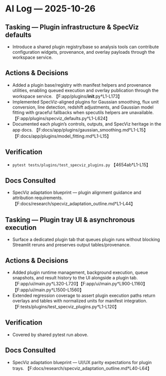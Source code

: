 # AI Log — 2025-10-26

## Tasking — Plugin infrastructure & SpecViz defaults
- Introduce a shared plugin registry/base so analysis tools can contribute configuration widgets, provenance, and overlay payloads through the workspace service.

## Actions & Decisions
- Added a plugin base/registry with manifest helpers and provenance utilities, enabling queued execution and overlay publication through the workspace service. 【F:app/plugins/__init__.py†L1-L173】
- Implemented SpecViz-aligned plugins for Gaussian smoothing, flux unit conversion, line detection, redshift adjustments, and Gaussian model fitting with graceful fallbacks when specutils helpers are unavailable. 【F:app/plugins/specviz_defaults.py†L1-L624】
- Documented each plugin’s controls, outputs, and SpecViz heritage in the app docs. 【F:docs/app/plugins/gaussian_smoothing.md†L1-L15】【F:docs/app/plugins/model_fitting.md†L1-L15】

## Verification
- `pytest tests/plugins/test_specviz_plugins.py` 【4654ab†L1-L15】

## Docs Consulted
- SpecViz adaptation blueprint — plugin alignment guidance and attribution requirements. 【F:docs/research/specviz_adaptation_outline.md†L1-L44】

## Tasking — Plugin tray UI & asynchronous execution
- Surface a dedicated plugin tab that queues plugin runs without blocking Streamlit reruns and preserves output tables/provenance.

## Actions & Decisions
- Added plugin runtime management, background execution, queue snapshots, and result history to the UI alongside a plugin tab. 【F:app/ui/main.py†L320-L720】【F:app/ui/main.py†L900-L1160】【F:app/ui/main.py†L1500-L1560】
- Extended regression coverage to assert plugin execution paths return overlays and tables with normalized units for manifest integration. 【F:tests/plugins/test_specviz_plugins.py†L1-L120】

## Verification
- Covered by shared pytest run above.

## Docs Consulted
- SpecViz adaptation blueprint — UI/UX parity expectations for plugin trays. 【F:docs/research/specviz_adaptation_outline.md†L40-L64】
